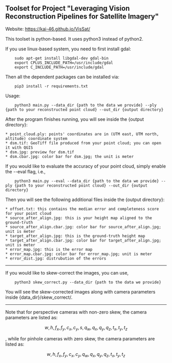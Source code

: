 ## Toolset for Project "Leveraging Vision Reconstruction Pipelines for Satellite Imagery"

Website: https://kai-46.github.io/VisSat/

This toolset is python-based. It uses python3 instead of python2.

If you use linux-based system, you need to first install gdal:
```{r, engine='bash', count_lines}
    sudo apt-get install libgdal-dev gdal-bin
    export CPLUS_INCLUDE_PATH=/usr/include/gdal
    export C_INCLUDE_PATH=/usr/include/gdal
```

Then all the dependent packages can be installed via:
```{r, engine='bash', count_lines}
    pip3 install -r requirements.txt
```

Usage:
```{r, engine='bash', count_lines}
    python3 main.py --data_dir {path to the data we provide} --ply {path to your reconstructed point cloud} --out_dir {output directory}
```

After the program finishes running, you will see inside the {output directory}:
    
    * point_cloud.ply: points' coordinates are in (UTM east, UTM north, altitude) coordinate system
    * dsm.tif: GeoTiff file produced from your point cloud; you can open it with QGIS
    * dsm.jpg: preview for dsm.tif
    * dsm.cbar.jpg: color bar for dsm.jpg; the unit is meter

If you would like to evaluate the accuracy of your point cloud, simply enable the --eval flag, i.e.,
```{r, engine='bash', count_lines}
    python3 main.py --eval --data_dir {path to the data we provide} --ply {path to your reconstructed point cloud} --out_dir {output directory}
```

Then you will see the following additional files inside the {output directory}:

    * offset.txt: this contains the median error and completeness score for your point cloud
    * source_after_align.jpg: this is your height map aligned to the ground-truth
    * source_after_align.cbar.jpg: color bar for source_after_align.jpg; unit is meter
    * target_after_align.jpg: this is the ground-truth height map
    * target_after_align.cbar.jpg: color bar for target_after_align.jpg; unit is meter
    * error_map.jpg: this is the error map
    * error_map.cbar.jpg: color bar for error_map.jpg; unit is meter
    * error_dist.jpg: distrubution of the errors

---

If you would like to skew-correct the images, you can use,
```{r, engine='bash', count_lines}
    python3 skew_correct.py --data_dir {path to the data we provide}
```

You will see the skew-corrected images along with camera parameters inside {data_dir}/skew_correct/.

---
Note that for perspective cameras with non-zero skew, the camera parameters are listed as:

```math
w, h, f_x, f_y, c_x, c_y, s, q_w, q_x, q_y, q_z, t_x, t_y, t_z
```
, while for pinhole cameras with zero skew, the camera parameters are listed as:

```math
w, h, f_x, f_y, c_x, c_y, q_w, q_x, q_y, q_z, t_x, t_y, t_z
```